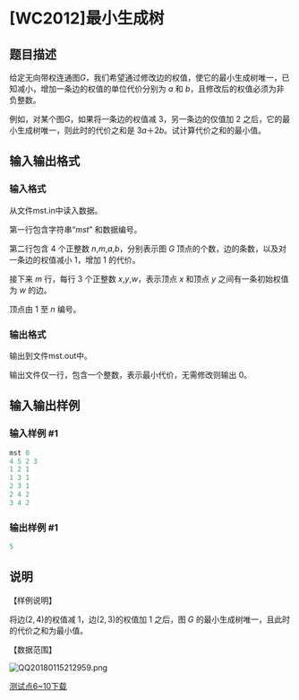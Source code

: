 # [WC2012]最小生成树

## 题目描述

给定无向带权连通图$G$，我们希望通过修改边的权值，使它的最小生成树唯一，已知减小，增加一条边的权值的单位代价分别为 $a$ 和 $b$，且修改后的权值必须为非负整数。

例如，对某个图$G$，如果将一条边的权值减 $3$，另一条边的仅值加 $2$ 之后，它的最小生成树唯一，则此时的代价之和是 $3a$＋$2b$。试计算代价之和的最小值。

## 输入输出格式

### 输入格式

从文件mst.in中读入数据。

第一行包含字符串“$mst$” 和数据编号。

第二行包含 $4$ 个正整数 $n$,$m$,$a$,$b$，分别表示图 $G$ 顶点的个数，边的条数，以及对一条边的权值减小 $1$，增加 $1$ 的代价。

接下来 $m$ 行，每行 $3$ 个正整数 $x$,$y$,$w$，表示顶点 $x$ 和顶点 $y$ 之间有一条初始权值为 $w$ 的边。

顶点由 $1$ 至 $n$ 编号。

### 输出格式

输出到文件mst.out中。

输出文件仅一行，包含一个整数，表示最小代价，无需修改则输出 $0$。

## 输入输出样例

### 输入样例 #1

```cpp
mst 0
4 5 2 3
1 2 1
1 3 1
2 3 1
2 4 2
3 4 2
```


### 输出样例 #1

```cpp
5
```


## 说明

【样例说明】

将边$(2,4)$的权值减 $1$，边$(2,3)$的权值加 $1$ 之后，图 $G$ 的最小生成树唯一，且此时的代价之和为最小值。

【数据范围】

![QQ20180115212959.png](https://www.z4a.net/images/2018/01/15/QQ20180115212959.png)

[测试点$6$~$10$下载](https://pan.baidu.com/s/1bqiS6w3)

